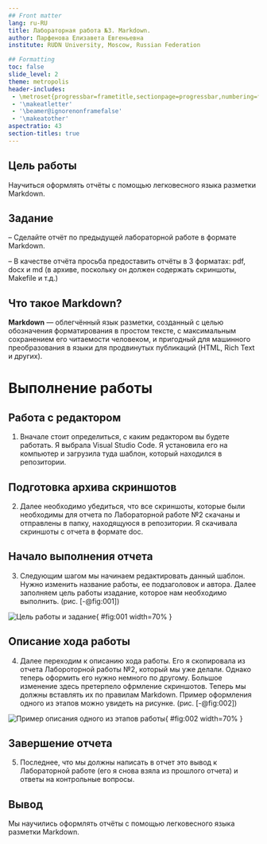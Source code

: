 ```yaml
---
## Front matter
lang: ru-RU
title: Лабораторная работа №3. Markdown.
author: Парфенова Елизавета Евгеньевна
institute: RUDN University, Moscow, Russian Federation

## Formatting
toc: false
slide_level: 2
theme: metropolis
header-includes: 
 - \metroset{progressbar=frametitle,sectionpage=progressbar,numbering=fraction}
 - '\makeatletter'
 - '\beamer@ignorenonframefalse'
 - '\makeatother'
aspectratio: 43
section-titles: true
---
```


## Цель работы

Научиться оформлять отчёты с помощью легковесного языка разметки Markdown.

## Задание

– Сделайте отчёт по предыдущей лабораторной работе в формате Markdown.

– В качестве отчёта просьба предоставить отчёты в 3 форматах: pdf, docx и md (в архиве,
поскольку он должен содержать скриншоты, Makefile и т.д.)


## Что такое Markdown?

**Markdown** — облегчённый язык разметки, созданный с целью обозначения форматирования в простом тексте, с максимальным сохранением его читаемости человеком, и пригодный для машинного преобразования в языки для продвинутых публикаций (HTML, Rich Text и других).

# Выполнение работы

## Работа с редактором

1. Вначале стоит определиться, с каким редактором вы будете работать. Я выбрала Visual Studio Code. Я установила его на компьютер и загрузила туда шаблон, который находился в репозитории.

## Подготовка архива скриншотов

2. Далее необходимо убедиться, что все скриншоты, которые были необходимы для отчета по Лабораторной работе №2 скачаны и отправлены в папку, находящуюся в репозитории. Я скачивала скриншоты с отчета в формате doc.

## Начало выполнения отчета

3. Следующим шагом мы начинаем редактировать данный шаблон. Нужно изменить название работы, ее подзаголовок и автора. Далее заполняем цель работы изадание, которое нам необходимо выполнить. (рис. [-@fig:001])

![Цель работы и задание](4.png){ #fig:001 width=70% }

## Описание хода работы

4. Далее переходим к описанию хода работы. Его я скопировала из отчета Лабороторной работы №2, который мы уже делали. Однако теперь оформить его нужно немного по другому. Большое изменение здесь претерпело офрмление скриншотов. Теперь мы должны вставлять их по правилам Markdown. Пример оформления одного из этапов можно увидеть на рисунке. (рис. [-@fig:002])

![Пример описания одного из этапов работы](6.png){ #fig:002 width=70% }

## Завершение отчета

5. Последнее, что мы должны написать в отчет это вывод к Лабораторной работе (его я снова взяла из прошлого отчета) и ответы на контрольные вопросы. 

## Вывод

Мы научились оформлять отчёты с помощью легковесного языка разметки Markdown.



